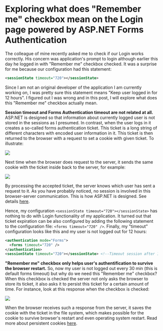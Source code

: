 # Exploring what does "Remember me" checkbox mean on the Login page powered by ASP.NET Forms Authentication 

The colleague of mine recently asked me to check if our Login works correctly. His concern was application's prompt to login although earlier this day he logged in with "Remember me" checkbox checked. It was a surprise for me because our configuration had this statement:

```xml
<sessionState timeout="720"></sessionState>
```
Since I am not an original developer of the application I am currently working on, I was pretty sure this statement means "Keep user logged in for 12 hours". I figured out I was wrong and in this post, I will explore what does this "Remember me" checkbox actually mean.

**Session timeout and Forms Authentication timeout are not related at all.** ASP.NET is designed so that information about currently logged user is not stored in the sessions as I presumed. In contrast, when the user logs in it creates a so-called forms authentication ticket. This ticket is a long string of different characters with encoded user information in it. This ticket is then returned to the browser with a request to set a cookie with given ticket. To illustrate:

![](http://puu.sh/q3BBW/60e8c5b360.png)

Next time when the browser does request to the server, it sends the same cookie with the ticket inside back to the server, for example:

![](http://puu.sh/q3BPE/88f9c02e97.png)

By processing the accepted ticket, the server knows which user has sent a request to it.
As you have probably noticed, no session is involved in this browser-server communication. This is how ASP.NET is designed. See details [here](https://msdn.microsoft.com/en-us/library/ff647070.aspx). 

Hence, my configuration `<sessionState timeout="720"></sessionState>` has nothing to do with Login functionality of my application. It turned out that ticket expiration can be also configured by adding the following statement to the configuration file: `<forms timeout="720" />`. Finally, my "timeout" configuration looks like this and my user is not logged out for 12 hours:

```xml
<authentication mode="Forms">
  <forms timeout="720" />
</authentication>
<sessionState timeout="720"></sessionState> <!--Timeout session after 12 hours-->
```

**"Remember me" checkbox only helps user's authentification to survive the browser restart.** So, now my user is not logged out every 30 min (this is default forms timeout) but why do we need this "Remember me" checkbox? When this checkbox is checked the server not only asks the browser to store its ticket, it also asks it to persist this ticket for a certain amount of time. For instance, look at this response when the checkbox is checked:

![](http://puu.sh/q3CzM/7893fba4ce.png)

When the browser receives such a response from the server, it saves the cookie with the ticket in the file system, which makes possible for the cookie to survive browser's restart and even operating system restart. Read more about persistent cookies [here](https://en.wikipedia.org/wiki/HTTP_cookie#Persistent_cookie).
